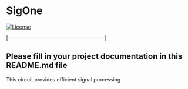 # SigOne

[![License](https://img.shields.io/badge/License-Apache%202.0-blue.svg)](https://opensource.org/licenses/Apache-2.0)


|-----------------------------------------|

## Please fill in your project documentation in this README.md file 

This circuit provides efficient signal processing
